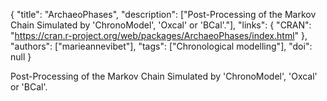 {
  "title": "ArchaeoPhases",
  "description": ["Post-Processing of the Markov Chain Simulated by 'ChronoModel', 'Oxcal' or 'BCal'."],
  "links": {
    "CRAN": "https://cran.r-project.org/web/packages/ArchaeoPhases/index.html"
  },
  "authors": ["marieannevibet"],
  "tags": ["Chronological modelling"],
  "doi": null
}

<!-- Generated by csv2md.R – do not edit by hand -->

Post-Processing of the Markov Chain Simulated by 'ChronoModel', 'Oxcal' or 'BCal'.